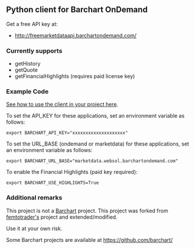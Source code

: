 ## Python client for Barchart OnDemand


Get a free API key at:

 - http://freemarketdataapi.barchartondemand.com/

### Currently supports

* getHistory
* getQuote
* getFinancialHighlights (requires paid license key)

### Example Code

[See how to use the client in your project here](https://github.com/lanshark/barchart-ondemand-client-python/blob/master/samples/main.py).

To set the API_KEY for these applications, set an environment variable as follows:

    export BARCHART_API_KEY="xxxxxxxxxxxxxxxxxxxx"

To set the URL_BASE (ondemand or marketdata) for these applications, set an environment variable as follows:

    export BARCHART_URL_BASE="marketdata.websol.barchartondemand.com"

To enable the Financial Highlights (paid key required):

    export BARCHART_USE_HIGHLIGHTS=True

### Additional remarks

This project is not a [Barchart](http://www.barchartondemand.com/) project.  This project was forked from [femtotrader's](http://github.com/femtotrader) project and extended/modified.

Use it at your own risk.

Some Barchart projects are available at https://github.com/barchart/
